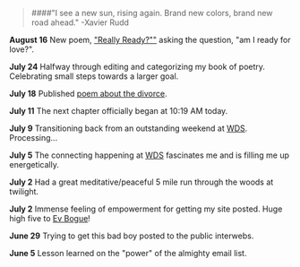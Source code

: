 > ####"I see a new sun, rising again. Brand new colors, brand new road ahead." 
> -Xavier Rudd

**August 16** New poem, ["Really Ready?""](http://davelukas.net/poetry#reallyready) asking the question, "am I ready for love?".

**July 24** Halfway through editing and categorizing my book of poetry. Celebrating small steps towards a larger goal.

**July 18** Published [poem about the divorce](http://davelukas.net/poetry#wow).

**July 11** The next chapter officially began at 10:19 AM today.

**July 9** Transitioning back from an outstanding weekend at [WDS](http://worlddominationsummit.com). Processing...

**July 5** The connecting happening at [WDS](http://worlddominationsummit.com) fascinates me and is filling me up energetically.

**July 2** Had a great meditative/peaceful 5 mile run through the woods at twilight.

**July 2** Immense feeling of empowerment for getting my site posted. Huge high five to [Ev Bogue](http://evbogue.com)!

**June 29** Trying to get this bad boy posted to the public interwebs.

**June 5** Lesson learned on the "power" of the almighty email list.

